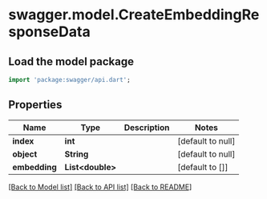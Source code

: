 # swagger.model.CreateEmbeddingResponseData

## Load the model package
```dart
import 'package:swagger/api.dart';
```

## Properties
Name | Type | Description | Notes
------------ | ------------- | ------------- | -------------
**index** | **int** |  | [default to null]
**object** | **String** |  | [default to null]
**embedding** | **List&lt;double&gt;** |  | [default to []]

[[Back to Model list]](../README.md#documentation-for-models) [[Back to API list]](../README.md#documentation-for-api-endpoints) [[Back to README]](../README.md)


